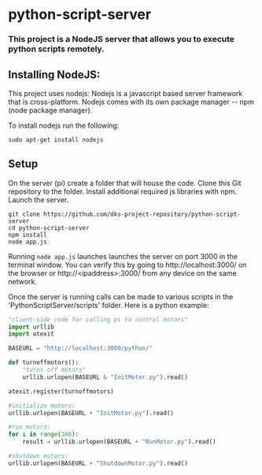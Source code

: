 # python-script-server
### This project is a NodeJS server that allows you to execute python scripts remotely.

## Installing NodeJS:
This project uses nodejs:
Nodejs is a javascript based server framework that is cross-platform.
Nodejs comes with its own package manager -- npm (node package manager).

To install nodejs run the following:
```
sudo apt-get install nodejs
```

## Setup
On the server (pi) create a folder that will house the code.
Clone this Git repository to the folder.
Install additional required js libraries with npm.
Launch the server.

```	
git clone https://github.com/dks-project-repository/python-script-server
cd python-script-server
npm install
node app.js
```

Running ```node app.js``` launches launches the server on port 3000 in the terminal window.
You can verify this by going to http://localhost:3000/ on the browser or http://&lt;ipaddress&gt;:3000/ from any device on the same network.

Once the server is running calls can be made to various scripts in the 'PythonScriptServer/scripts' folder.
Here is a python example:

```python
"client-side code for calling pi to control motors"
import urllib
import atexit

BASEURL = "http://localhost:3000/python/"

def turnoffmotors():
    "turns off motors"
    urllib.urlopen(BASEURL & "InitMotor.py").read()

atexit.register(turnoffmotors)

#initialize motors:
urllib.urlopen(BASEURL + "InitMotor.py").read()

#run motors:
for i in range(100):
    result = urllib.urlopen(BASEURL + "RunMotor.py").read()

#shutdown motors:
urllib.urlopen(BASEURL + "ShutdownMotor.py").read()
```
